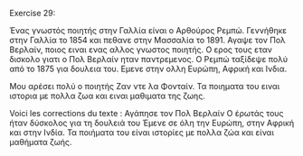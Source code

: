 Exercise 29:

Ένας γνωστός ποιητής στην Γαλλία είναι ο Αρθούρος Ρεμπώ.
Γεννήθηκε στην Γαλλία το 1854 και πεθανε στην Μασσαλία το 1891.
Αγαψε τον Πολ Βερλαίν, ποιος ειναι ενας αλλος γνωστος ποιητής.
Ο ερος τους εταν δισκολο γιατι ο Πολ Βερλαίν ηταν παντρεμενος.
Ο Ρεμπώ ταξίδεψε πολύ από το 1875 για δουλεια του.
Εμενε στην ολλη Ευρώπη, Αφρική και Ινδια.

Μου αρέσει πολύ ο ποιητής Ζαν ντε λα Φονταίν.
Τα ποιηματα του ειναι ιστορια με πολλα ζωα και ειναι μαθιματα της ζωης.

Voici les corrections du texte :
Αγάπησε τον Πολ Βερλαίν
Ο έρωτάς τους ήταν δύσκολος
για τη δουλειά του
Έμενε σε όλη την Ευρώπη, στην Αφρική και στην Ινδία.
Τα ποιήματα του είναι ιστορίες με πολλα ζώα και είναι μαθήματα ζωής.